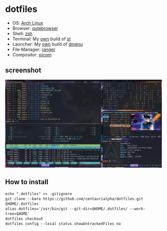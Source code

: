# dotfiles

- OS: [Arch Linux](https://archlinux.org/)
- Browser: [qutebrowser](https://qutebrowser.org/)
- Shell: [zsh](https://www.zsh.org/)
- Terminal: My [own](https://github.com/centaurialpha/st) build of [st](https://st.suckless.org/)
- Launcher: My [own](https://github.com/centaurialpha/dmenu) build of [dmenu](https://tools.suckless.org/dmenu/)
- File Manager: [ranger](https://ranger.github.io/)
- Compositor: [picom](https://github.com/yshui/picom)

## screenshot
![screenshot qtile](screenshot-dotfiles-qtile.png)

## How to install
```
echo ".dotfiles" >> .gitignore
git clone --bare https://github.com/centaurialpha/dotfiles.git $HOME/.dotfiles
alias dotfiles='/usr/bin/git --git-dir=$HOME/.dotfiles/ --work-tree=$HOME'
dotfiles checkout
dotfiles config --local status.showUntrackedFiles no
```
